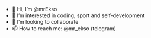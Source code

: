 - 👋 Hi, I’m @mrEkso
- 👀 I’m interested in coding, sport and self-development
- 💞️ I’m looking to collaborate
- 📫 How to reach me: @mr_ekso (telegram)
